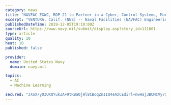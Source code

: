 ```yaml
---
category: news
title: "NAVFAC EXWC, RDP-21 to Partner in a Cyber, Control Systems, Machine Learning Industry Day"
excerpt: "VENTURA, Calif. (NNS) -- Naval Facilities (NAVFAC) Engineering and Expeditionary Warfare Center (EXWC), in partnership with Regional Defense Partnership for the 21st Century (RDP-21), to host an Industry Day where government and contractor stakeholders can learn more about emerging cyber, control systems, and machine learning technology."
publishedDateTime: 2019-12-05T19:10:00Z
sourceUrl: https://www.navy.mil/submit/display.asp?story_id=111601
type: article
quality: 10
heat: 10
published: false

provider:
  name: United States Navy
  domain: navy.mil

topics:
  - AI
  - Machine Learning

secured: "JXoX/yO3UKQYukZA+9tRBa0j9l8CBoqZnIIQ4eAzCEdirl+nwHaj3BUMCVy75o4/EBfR/JeuDAGymYcCqgtQEnKiq91fJ4QzatXgSgoV0QG+kHUtZ+Qd03PB1f9VLpo8MbeXD3o2+U19e4qUN1AuBAk/PwoTR41EnTLjIG3bXuWSRE7mBWX4dscSXPBcZvsBuoTi5cKcLjyQQi8xoo7dxF1XTywDA/OfmzR/QPCmsm/IFqPoKrrkFTqALJoi1D4jE+kVC2r6Hn/88W64dyKpCA==;kEafEpGumzSIE5gjw/8I9A=="
---
```


